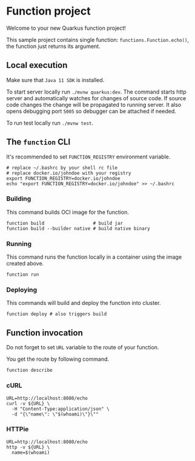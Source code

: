 # Function project

Welcome to your new Quarkus function project!

This sample project contains single function: `functions.Function.echo()`,
the function just returns its argument.

## Local execution
Make sure that `Java 11 SDK` is installed.

To start server locally run `./mvnw quarkus:dev`.
The command starts http server and automatically watches for changes of source code.
If source code changes the change will be propagated to running server. It also opens debugging port `5005`
so debugger can be attached if needed.

To run test locally run `./mvnw test`.

## The `function` CLI

It's recommended to set `FUNCTION_REGISTRY` environment variable.
```shell script
# replace ~/.bashrc by your shell rc file
# replace docker.io/johndoe with your registry
export FUNCTION_REGISTRY=docker.io/johndoe
echo "export FUNCTION_REGISTRY=docker.io/johndoe" >> ~/.bashrc 
```

### Building

This command builds OCI image for the function.

```shell script
function build                  # build jar
function build --builder native # build native binary
```

### Running

This command runs the function locally in a container
using the image created above.
```shell script
function run
```

### Deploying

This commands will build and deploy the function into cluster.

```shell script
function deploy # also triggers build
```

## Function invocation

Do not forget to set `URL` variable to the route of your function.

You get the route by following command.
```shell script
function describe
```

### cURL

```shell script
URL=http://localhost:8080/echo
curl -v ${URL} \
  -H "Content-Type:application/json" \
  -d "{\"name\": \"$(whoami)\"}\""
```

### HTTPie

```shell script
URL=http://localhost:8080/echo
http -v ${URL} \
  name=$(whoami)
```
